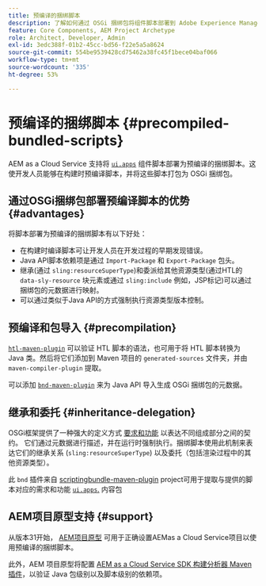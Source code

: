 ```yaml
---
title: 预编译的捆绑脚本
description: 了解如何通过 OSGi 捆绑包将组件脚本部署到 Adobe Experience Manager Cloud Service。
feature: Core Components, AEM Project Archetype
role: Architect, Developer, Admin
exl-id: 3edc388f-01b2-45cc-bd56-f22e5a5a8624
source-git-commit: 554be9539428cd75462a38fc45f1bece04baf066
workflow-type: tm+mt
source-wordcount: '335'
ht-degree: 53%

---
```



# 预编译的捆绑脚本 {#precompiled-bundled-scripts}

AEM as a Cloud Service 支持将 [`ui.apps`](https://experienceleague.adobe.com/docs/experience-manager-cloud-service/implementing/developing/aem-project-content-package-structure.html#code-packages-%2F-osgi-bundles) 组件脚本部署为预编译的捆绑脚本。这使开发人员能够在构建时预编译脚本，并将这些脚本打包为 OSGi 捆绑包。

## 通过OSGi捆绑包部署预编译脚本的优势 {#advantages}

将脚本部署为预编译的捆绑脚本有以下好处：

+ 在构建时编译脚本可让开发人员在开发过程的早期发现错误。
+ Java API脚本依赖项是通过 `Import-Package` 和 `Export-Package` 包头。
+ 继承(通过 `sling:resourceSuperType`)和委派给其他资源类型(通过HTL的 `data-sly-resource` 块元素或通过 `sling:include` 例如，JSP标记)可以通过捆绑包的元数据进行映射。
+ 可以通过类似于Java API的方式强制执行资源类型版本控制。

## 预编译和包导入 {#precompilation}

[`htl-maven-plugin`](https://sling.apache.org/components/htl-maven-plugin/index.html) 可以验证 HTL 脚本的语法，也可用于将 HTL 脚本转换为 Java 类。然后将它们添加到 Maven 项目的 `generated-sources` 文件夹，并由 `maven-compiler-plugin` 提取。

可以添加 [`bnd-maven-plugin`](https://github.com/bndtools/bnd/tree/master/maven/bnd-maven-plugin) 来为 Java API 导入生成 OSGi 捆绑包的元数据。

## 继承和委托 {#inheritance-delegation}

OSGi框架提供了一种强大的定义方式 [要求和功能](https://docs.osgi.org/specification/osgi.core/7.0.0/framework.module.html#framework.module.dependencies) 以表达不同组成部分之间的契约。 它们通过元数据进行描述，并在运行时强制执行。捆绑脚本使用此机制来表达它们的继承关系 (`sling:resourceSuperType`) 以及委托（包括渲染过程中的其他资源类型）。

此 `bnd` 插件来自 [scriptingbundle-maven-plugin](https://sling.apache.org/components/scriptingbundle-maven-plugin/bnd.html) project可用于提取与提供的脚本对应的需求和功能 [`ui.apps`.](https://experienceleague.adobe.com/docs/experience-manager-cloud-service/implementing/developing/aem-project-content-package-structure.html#code-packages-%2F-osgi-bundles) 内容包

## AEM项目原型支持 {#support}

从版本31开始， [AEM项目原型](https://experienceleague.adobe.com/docs/experience-manager-core-components/using/developing/archetype/using.html) 可用于正确设置AEMas a Cloud Service项目以使用预编译的捆绑脚本。

此外，AEM 项目原型将配置 [AEM as a Cloud Service SDK 构建分析器 Maven 插件](/help/developing/archetype/build-analyzer-maven-plugin.md)，以验证 Java 包级别以及脚本级别的依赖项。
